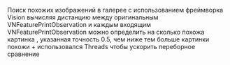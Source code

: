 Поиск похожих изображений в галерее с использованием фреймворка Vision вычисляя дистанцию между оригинальным VNFeaturePrintObservation и каждым входящим VNFeaturePrintObservation 
можно определить на сколько похожа картинка , указанная точность 0.5, чем ниже тем больше картинки похожи + использовался Threads чтобы ускорить переборное сравнение
